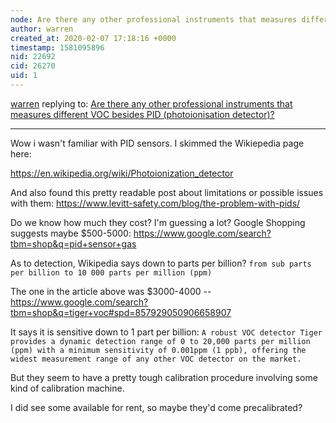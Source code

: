 ```yaml
---
node: Are there any other professional instruments that measures different VOC besides PID (photoionisation detector)?
author: warren
created_at: 2020-02-07 17:18:16 +0000
timestamp: 1581095896
nid: 22692
cid: 26270
uid: 1
---
```




[warren](../profile/warren) replying to: [Are there any other professional instruments that measures different VOC besides PID (photoionisation detector)?](../notes/stevie/02-06-2020/are-there-any-other-professional-instruments-that-measures-different-voc-besides-pid-photoionisation-detector)

----
Wow i wasn't familiar with PID sensors. I skimmed the Wikiepedia page here:

https://en.wikipedia.org/wiki/Photoionization_detector

And also found this pretty readable post about limitations or possible issues with them: https://www.levitt-safety.com/blog/the-problem-with-pids/

Do we know how much they cost? I'm guessing a lot? Google Shopping suggests maybe $500-5000: https://www.google.com/search?tbm=shop&q=pid+sensor+gas

As to detection, Wikipedia says down to parts per billion? `from sub parts per billion to 10 000 parts per million (ppm)` 

The one in the article above was $3000-4000 -- https://www.google.com/search?tbm=shop&q=tiger+voc#spd=857929050906658907

It says it is sensitive down to 1 part per billion: `A robust VOC detector Tiger provides a dynamic detection range of 0 to 20,000 parts per million (ppm) with a minimum sensitivity of 0.001ppm (1 ppb), offering the widest measurement range of any other VOC detector on the market. `

But they seem to have a pretty tough calibration procedure involving some kind of calibration machine. 

I did see some available for rent, so maybe they'd come precalibrated?